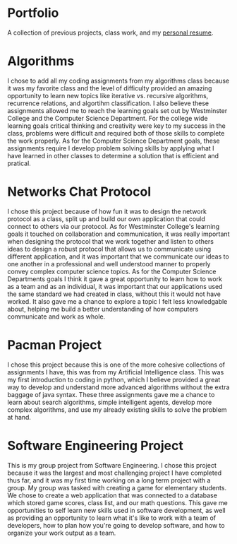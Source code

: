 # Portfolio
A collection of previous projects, class work, and my [personal resume](https://docs.google.com/document/d/e/2PACX-1vRrCcVSl5TFn2jpMTRvKxNGnPYQiciaPwAAd5AZmg1q7Hco-m4r3ZfW74ujzIGQkwk3mRRN0bjpowYo/pub).

# Algorithms
I chose to add all my coding assignments from my algorithms class because it was my favorite class 
and the level of difficulty provided an amazing opportunity to learn new topics like iterative vs.
recursive algorithms, recurrence relations, and algortihm classification. I also believe these
assignments allowed me to reach the learning goals set out by Westminster College and the Computer
Science Department. For the college wide learning goals critical thinking and creativity were key to
my success in the class, problems were difficult and required both of those skills to complete the
work properly. As for the Computer Science Department goals, these assignments require I develop problem solving
skills by applying what I have learned in other classes to determine a solution that is efficient and pratical.

# Networks Chat Protocol
I chose this project because of how fun it was to design the network protocol as a class, split up and
build our own application that could connect to others via our protocol. As for Westminster College's
learning goals it touched on collaboration and communication, it was really important when designing
the protocol that we work together and listen to others ideas to design a robust protocol that allows us 
to communicate using different application, and it was important that we communicate our ideas to 
one another in a professional and well understood manner to properly convey complex computer science topics.
As for the Computer Science Departments goals I think it gave a great opportunity to learn how to work as
a team and as an individual, it was important that our applications used the same standard we had created in 
class, without this it would not have worked. It also gave me a chance to explore a topic I felt less
knowledgable about, helping me build a better understanding of how computers communicate and work as whole.

# Pacman Project
I chose this project because this is one of the more cohesive collections of assignments I have,
this was from my Artificial Intelligence class. This was my first introduction to coding in python,
which I believe provided a great way to develop and understand more advanced algorithms
without the extra baggage of java syntax. These three assignments gave me a chance to learn
about search algorithms, simple intelligent agents, develop more complex algorithms, and use
my already existing skills to solve the problem at hand.

# Software Engineering Project
This is my group project from Software Engineering. I chose this project because it was the
largest and most challenging project I have completed thus far, and it was my first time working
on a long term project with a group. My group was tasked with creating a game for elementary
students. We chose to create a web application that was connected to a database which stored
game scores, class list, and our math questions. This gave me opportunities to self learn new
skills used in software development, as well as providing an opportunity to learn what it's like to
work with a team of developers, how to plan how you're going to develop software, and how to
organize your work output as a team.
